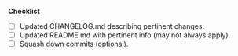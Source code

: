 <!--
Thank you for taking the time to open a pull request!
Please review the checklist below and perform each of
the applicable tasks. ❤️!
-->
**Checklist**
- [ ] Updated CHANGELOG.md describing pertinent changes.
- [ ] Updated README.md with pertinent info (may not always apply).
- [ ] Squash down commits (optional).
